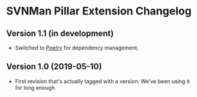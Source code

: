 # SVNMan Pillar Extension Changelog

## Version 1.1 (in development)

- Switched to [Poetry](https://poetry.eustace.io/) for dependency management.


## Version 1.0 (2019-05-10)

- First revision that's actually tagged with a version. We've been using it for long enough.
